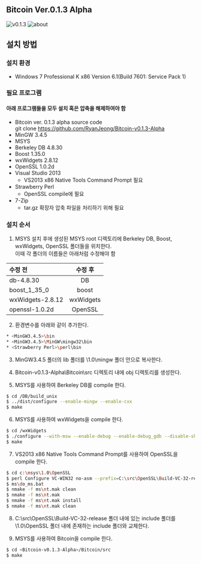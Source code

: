 ## Bitcoin Ver.0.1.3 Alpha
![v0.1.3](https://github.com/RyanJeong/Bitcoin-v0.1.3-Alpha/blob/master/img/v0.1.3.PNG)
![about](https://github.com/RyanJeong/Bitcoin-v0.1.3-Alpha/blob/master/img/about.PNG)
## 설치 방법
### 설치 환경
* Windows 7 Professional K x86 Version 6.1(Build 7601: Service Pack 1)

### 필요 프로그램<br>
#### 아래 프로그램들을 모두 설치 혹은 압축을 해제하여야 함<br>
* Bitcoin ver. 0.1.3 alpha source code<br>
git clone https://github.com/RyanJeong/Bitcoin-v0.1.3-Alpha
* MinGW 3.4.5
* MSYS
* Berkeley DB 4.8.30
* Boost 1.35.0
* wxWidgets 2.8.12
* OpenSSL 1.0.2d
* Visual Studio 2013
  * VS2013 x86 Native Tools Command Prompt 필요
* Strawberry Perl
  * OpenSSL compile에 필요
* 7-Zip
  * tar.gz 확장자 압축 파일을 처리하기 위해 필요

### 설치 순서
1. MSYS 설치 후에 생성된 MSYS root 디렉토리에 Berkeley DB, Boost, wxWidgets, OpenSSL 폴더들을 위치한다.<br>
이때 각 폴더의 이름들은 아래처럼 수정해야 함<br>
    
| 수정 전 | 수정 후 |
|:--------|:--------:|
| db-4.8.30 | DB |
| boost_1_35_0 | boost |
| wxWidgets-2.8.12 | wxWidgets |
| openssl-1.0.2d | OpenSSL |

2. 환경변수를 아래와 같이 추가한다.<br>
```Bash
* <MinGW3.4.5>\bin
* <MinGW3.4.5>\MinGW\mingw32\bin
* <Strawberry Perl>\perl\bin
```

3. MinGW3.4.5 폴더의 lib 폴더를 <MSYS>\1.0\mingw 폴더 안으로 복사한다.<br>
 
4. Bitcoin-v0.1.3-Alpha\Bitcoin\src 디렉토리 내에 obj 디렉토리를 생성한다.<br>

5. MSYS를 사용하여 Berkeley DB를 compile 한다.<br>
```Bash
$ cd /DB/build_unix
$ ../dist/configure --enable-mingw --enable-cxx
$ make
```

6. MSYS를 사용하여 wxWidgets을 compile 한다.<br>
```Bash
$ cd /wxWidgets
$ ./configure --with-msw --enable-debug --enable-debug_gdb --disable-shared
$ make
```

7. VS2013 x86 Native Tools Command Prompt를 사용하여 OpenSSL을 compile 한다.<br>
```Bash
$ cd c:\msys\1.0\OpenSSL
$ perl Configure VC-WIN32 no-asm --prefix=C:\src\OpenSSL\Build-VC-32-release
$ ms\do_ms.bat
$ nmake -f ms\nt.mak clean
$ nmake -f ms\nt.mak 
$ nmake -f ms\nt.mak install
$ nmake -f ms\nt.mak clean
```

8. C:\src\OpenSSL\Build-VC-32-release 폴더 내에 있는 include 폴더를 <MSYS>\1.0\OpenSSL 폴더 내에 존재하는 include 폴더와 교체한다.<br>
 
9. MSYS를 사용하여 Bitcoin을 compile 한다.<br>
```Bash
$ cd <Bitcoin-v0.1.3-Alpha>/Bitcoin/src
$ make
```
